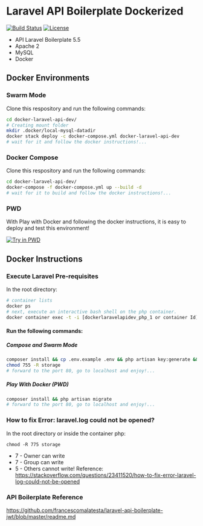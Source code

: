 # Laravel API Boilerplate Dockerized

[![Build Status](https://travis-ci.org/jfernancordova/docker-laravel-api-dev.svg?branch=master)](https://travis-ci.org/jfernancordova/docker-laravel-api-dev)
[![License](https://img.shields.io/badge/License-MIT-yellow.svg)](https://opensource.org/licenses/MIT)

* API Laravel Boilerplate 5.5
* Apache 2
* MySQL
* Docker
 
## Docker Environments

### Swarm Mode
Clone this respository and run the following commands:
```bash
cd docker-laravel-api-dev/
# Creating mount folder
mkdir .docker/local-mysql-datadir
docker stack deploy -c docker-compose.yml docker-laravel-api-dev
# wait for it and follow the docker instructions!...
```
### Docker Compose
Clone this respository and run the following commands:
```bash
cd docker-laravel-api-dev/
docker-compose -f docker-compose.yml up --build -d
# wait for it to build and follow the docker instructions!...
```
### PWD 
With Play with Docker and following the docker instructions, it is easy to deploy and test this environment!

[![Try in PWD](https://cdn.rawgit.com/play-with-docker/stacks/cff22438/assets/images/button.png)](http://play-with-docker.com?stack=https://raw.githubusercontent.com/jfernancordova/docker-laravel-api-dev/master/docker-compose-pwd.yml)

## Docker Instructions

### Execute Laravel Pre-requisites
In the root directory:
```bash
# container lists
docker ps
# next, execute an interactive bash shell on the php container.
docker container exec -t -i [dockerlaravelapidev_php_1 or container Id] bash
```
#### Run the following commands:

##### Compose and Swarm Mode
```bash
composer install && cp .env.example .env && php artisan key:generate && php artisan migrate
chmod 755 -R storage
# forward to the port 80, go to localhost and enjoy!...
```
##### Play With Docker (PWD)
```bash
composer install && php artisan migrate
# forward to the port 80, go to localhost and enjoy!...
```

### How to fix Error: laravel.log could not be opened?
In the root directory or inside the container php:
<pre><code>chmod -R 775 storage </code></pre>
* 7 - Owner can write
* 7 - Group can write
* 5 - Others cannot write!
Reference:
https://stackoverflow.com/questions/23411520/how-to-fix-error-laravel-log-could-not-be-opened

### API Boilerplate Reference
https://github.com/francescomalatesta/laravel-api-boilerplate-jwt/blob/master/readme.md
